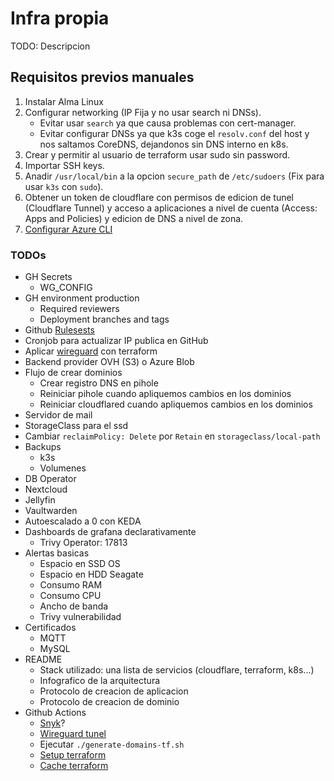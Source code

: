# Infra propia

TODO: Descripcion

## Requisitos previos manuales

1. Instalar Alma Linux
2. Configurar networking (IP Fija y no usar search ni DNSs).
    - Evitar usar `search` ya que causa problemas con cert-manager.
    - Evitar configurar DNSs ya que k3s coge el `resolv.conf` del host y nos saltamos CoreDNS, dejandonos sin DNS interno en k8s.
3. Crear y permitir al usuario de terraform usar sudo sin password.
4. Importar SSH keys.
5. Anadir `/usr/local/bin` a la opcion `secure_path` de `/etc/sudoers` (Fix para usar `k3s` con `sudo`).
6. Obtener un token de cloudflare con permisos de edicion de tunel (Cloudflare Tunnel) y acceso a aplicaciones a nivel de cuenta (Access: Apps and Policies) y edicion de DNS a nivel de zona.
7. [Configurar Azure CLI](https://registry.terraform.io/providers/hashicorp/azurerm/4.6.0/docs/guides/azure_cli)

### TODOs

- GH Secrets
  - WG_CONFIG
- GH environment production
  - Required reviewers
  - Deployment branches and tags
- Github [Rulesests](https://github.com/github/ruleset-recipes?tab=readme-ov-file)
- Cronjob para actualizar IP publica en GitHub
- Aplicar [wireguard](https://github.com/wg-easy/wg-easy/wiki/Using-WireGuard-Easy-with-Kubernetes) con terraform
- Backend provider OVH (S3) o Azure Blob
- Flujo de crear dominios
  - Crear registro DNS en pihole
  - Reiniciar pihole cuando apliquemos cambios en los dominios
  - Reiniciar cloudflared cuando apliquemos cambios en los dominios
- Servidor de mail
- StorageClass para el ssd
- Cambiar `reclaimPolicy: Delete` por `Retain` en `storageclass/local-path`
- Backups
  - k3s
  - Volumenes
- DB Operator
- Nextcloud
- Jellyfin
- Vaultwarden
- Autoescalado a 0 con KEDA
- Dashboards de grafana declarativamente
  - Trivy Operator: 17813
- Alertas basicas
  - Espacio en SSD OS
  - Espacio en HDD Seagate
  - Consumo RAM
  - Consumo CPU
  - Ancho de banda
  - Trivy vulnerabilidad
- Certificados
  - MQTT
  - MySQL
- README
  - Stack utilizado: una lista de servicios (cloudflare, terraform, k8s...)
  - Infografico de la arquitectura
  - Protocolo de creacion de aplicacion
  - Protocolo de creacion de dominio
- Github Actions
  - [Snyk](https://github.com/marketplace/actions/snyk)?
  - [Wireguard tunel](https://github.com/marketplace/actions/wireguard-session)
  - Ejecutar `./generate-domains-tf.sh`
  - [Setup terraform](https://github.com/marketplace/actions/hashicorp-setup-terraform)
  - [Cache terraform](https://github.com/marketplace/actions/terraform-cache)
